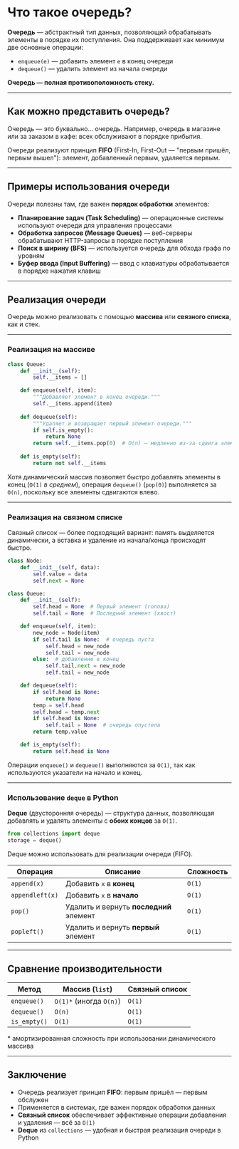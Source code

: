 # Что такое очередь?

**Очередь** — абстрактный тип данных, позволяющий обрабатывать элементы в порядке их поступления. Она поддерживает как минимум две основные операции:

* `enqueue(e)` — добавить элемент `e` в конец очереди
* `dequeue()` — удалить элемент из начала очереди

**Очередь — полная противоположность стеку.**

---

## Как можно представить очередь?

Очередь — это буквально... очередь. Например, очередь в магазине или за заказом в кафе: всех обслуживают в порядке прибытия.

Очереди реализуют принцип **FIFO** (First-In, First-Out — "первым пришёл, первым вышел"): элемент, добавленный первым, удаляется первым.

---

## Примеры использования очереди

Очереди полезны там, где важен **порядок обработки** элементов:

* **Планирование задач (Task Scheduling)** — операционные системы используют очереди для управления процессами
* **Обработка запросов (Message Queues)** — веб-серверы обрабатывают HTTP-запросы в порядке поступления
* **Поиск в ширину (BFS)** — используется очередь для обхода графа по уровням
* **Буфер ввода (Input Buffering)** — ввод с клавиатуры обрабатывается в порядке нажатия клавиш

---

## Реализация очереди

Очередь можно реализовать с помощью **массива** или **связного списка**, как и стек.

---

### Реализация на массиве

```python
class Queue:
    def __init__(self):
        self.__items = []

    def enqueue(self, item):
        """Добавляет элемент в конец очереди."""
        self.__items.append(item)
        
    def dequeue(self):
        """Удаляет и возвращает первый элемент очереди."""
        if self.is_empty():
            return None
        return self.__items.pop(0)  # O(n) — медленно из-за сдвига элементов
        
    def is_empty(self):
        return not self.__items
```

Хотя динамический массив позволяет быстро добавлять элементы в конец (`O(1)` *в среднем*), операция `dequeue()` (`pop(0)`) выполняется за `O(n)`, поскольку все элементы сдвигаются влево.

---

### Реализация на связном списке

Связный список — более подходящий вариант: память выделяется динамически, а вставка и удаление из начала/конца происходят быстро.

```python
class Node:
    def __init__(self, data):
        self.value = data
        self.next = None

class Queue:
    def __init__(self):
        self.head = None  # Первый элемент (голова)
        self.tail = None  # Последний элемент (хвост)

    def enqueue(self, item):
        new_node = Node(item)
        if self.tail is None:  # очередь пуста
            self.head = new_node
            self.tail = new_node
        else:  # добавление в конец
            self.tail.next = new_node
            self.tail = new_node

    def dequeue(self):
        if self.head is None:
            return None
        temp = self.head
        self.head = temp.next
        if self.head is None:
            self.tail = None  # очередь опустела
        return temp.value

    def is_empty(self):
        return self.head is None
```

Операции `enqueue()` и `dequeue()` выполняются за `O(1)`, так как используются указатели на начало и конец.

---

### Использование `deque` в Python

**Deque** (двусторонняя очередь) — структура данных, позволяющая добавлять и удалять элементы с **обоих концов** за `O(1)`.

```python
from collections import deque
storage = deque()
```

Deque можно использовать для реализации очереди (FIFO).

| Операция        | Описание                                | Сложность |
| --------------- | --------------------------------------- | --------- |
| `append(x)`     | Добавить `x` в **конец**                | `O(1)`    |
| `appendleft(x)` | Добавить `x` в **начало**               | `O(1)`    |
| `pop()`         | Удалить и вернуть **последний** элемент | `O(1)`    |
| `popleft()`     | Удалить и вернуть **первый** элемент    | `O(1)`    |

---

## Сравнение производительности

| Метод        | Массив (`list`)         | Связный список |
| ------------ | ----------------------- | -------------- |
| `enqueue()`  | `O(1)*` (иногда `O(n)`) | `O(1)`         |
| `dequeue()`  | `O(n)`                  | `O(1)`         |
| `is_empty()` | `O(1)`                  | `O(1)`         |

\* амортизированная сложность при использовании динамического массива

---

## Заключение

* Очередь реализует принцип **FIFO**: первым пришёл — первым обслужен
* Применяется в системах, где важен порядок обработки данных
* **Связный список** обеспечивает эффективные операции добавления и удаления — всё за `O(1)`
* **Deque** из `collections` — удобная и быстрая реализация очереди в Python


